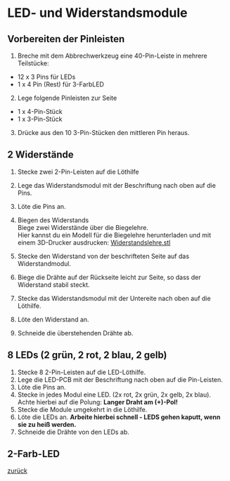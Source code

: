 <link rel="stylesheet" href="https://hi2272.github.io/StyleMD.css">

# LED- und Widerstandsmodule

## Vorbereiten der Pinleisten
1. Breche mit dem Abbrechwerkzeug eine 40-Pin-Leiste in mehrere Teilstücke:
- 12 x 3 Pins für LEDs
- 1 x 4 Pin (Rest) für 3-FarbLED
2. Lege folgende Pinleisten zur Seite
- 1 x 4-Pin-Stück
- 1 x 3-Pin-Stück
3. Drücke aus den 10 3-Pin-Stücken den mittleren Pin heraus.

## 2 Widerstände

1. Stecke zwei 2-Pin-Leisten auf die Löthilfe
2. Lege das Widerstandsmodul mit der Beschriftung nach oben auf die Pins.
3. Löte die Pins an.
     
4.  Biegen des Widerstands  
Biege zwei Widerstände über die Biegelehre.   
Hier kannst du ein Modell für die Biegelehre herunterladen und mit einem 3D-Drucker ausdrucken:
[Widerstandslehre.stl](Widerstandslehre.stl)  
5. Stecke den Widerstand von der beschrifteten Seite auf das Widerstandmodul.
6. Biege die Drähte auf der Rückseite leicht zur Seite, so dass der Widerstand stabil steckt.
7. Stecke das Widerstandsmodul mit der Untereite nach oben auf die Löthilfe.
8. Löte den Widerstand an.
9. Schneide die überstehenden Drähte ab.

## 8 LEDs (2 grün, 2 rot, 2 blau, 2 gelb)
1. Stecke 8 2-Pin-Leisten auf die LED-Löthilfe.
2. Lege die LED-PCB mit der Beschriftung nach oben auf die Pin-Leisten.
3. Löte die Pins an.
4. Stecke in jedes Modul eine LED. (2x rot, 2x grün, 2x gelb, 2x blau). Achte hierbei auf die Polung: **Langer Draht am (+)-Pol!**
5. Stecke die Module umgekehrt in die Löthilfe.
6. Löte die LEDs an. **Arbeite hierbei schnell - LEDS gehen kaputt, wenn sie zu heiß werden.**
7. Schneide die Drähte von den LEDs ab.
   
## 2-Farb-LED


[zurück](index.html)   
